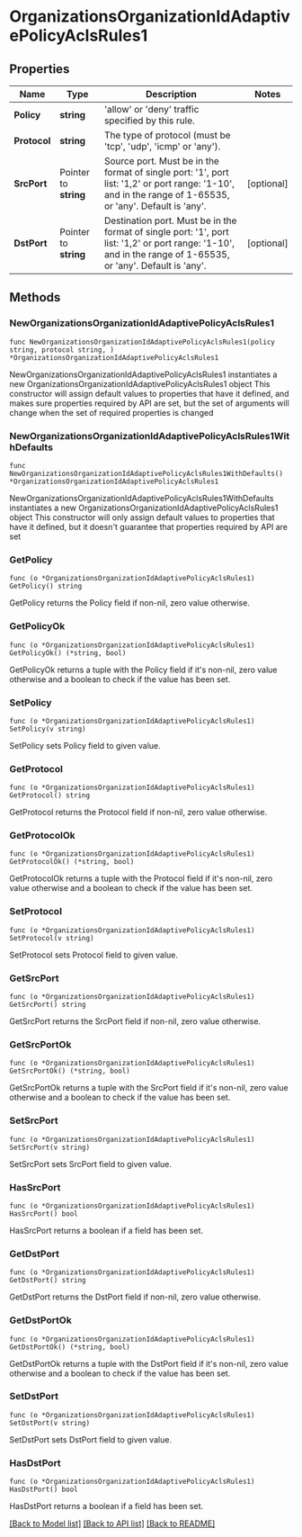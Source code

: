 # OrganizationsOrganizationIdAdaptivePolicyAclsRules1

## Properties

Name | Type | Description | Notes
------------ | ------------- | ------------- | -------------
**Policy** | **string** | &#39;allow&#39; or &#39;deny&#39; traffic specified by this rule. | 
**Protocol** | **string** | The type of protocol (must be &#39;tcp&#39;, &#39;udp&#39;, &#39;icmp&#39; or &#39;any&#39;). | 
**SrcPort** | Pointer to **string** | Source port. Must be in the format of single port: &#39;1&#39;, port list: &#39;1,2&#39; or port range: &#39;1-10&#39;, and in the range of 1-65535, or &#39;any&#39;. Default is &#39;any&#39;. | [optional] 
**DstPort** | Pointer to **string** | Destination port. Must be in the format of single port: &#39;1&#39;, port list: &#39;1,2&#39; or port range: &#39;1-10&#39;, and in the range of 1-65535, or &#39;any&#39;. Default is &#39;any&#39;. | [optional] 

## Methods

### NewOrganizationsOrganizationIdAdaptivePolicyAclsRules1

`func NewOrganizationsOrganizationIdAdaptivePolicyAclsRules1(policy string, protocol string, ) *OrganizationsOrganizationIdAdaptivePolicyAclsRules1`

NewOrganizationsOrganizationIdAdaptivePolicyAclsRules1 instantiates a new OrganizationsOrganizationIdAdaptivePolicyAclsRules1 object
This constructor will assign default values to properties that have it defined,
and makes sure properties required by API are set, but the set of arguments
will change when the set of required properties is changed

### NewOrganizationsOrganizationIdAdaptivePolicyAclsRules1WithDefaults

`func NewOrganizationsOrganizationIdAdaptivePolicyAclsRules1WithDefaults() *OrganizationsOrganizationIdAdaptivePolicyAclsRules1`

NewOrganizationsOrganizationIdAdaptivePolicyAclsRules1WithDefaults instantiates a new OrganizationsOrganizationIdAdaptivePolicyAclsRules1 object
This constructor will only assign default values to properties that have it defined,
but it doesn't guarantee that properties required by API are set

### GetPolicy

`func (o *OrganizationsOrganizationIdAdaptivePolicyAclsRules1) GetPolicy() string`

GetPolicy returns the Policy field if non-nil, zero value otherwise.

### GetPolicyOk

`func (o *OrganizationsOrganizationIdAdaptivePolicyAclsRules1) GetPolicyOk() (*string, bool)`

GetPolicyOk returns a tuple with the Policy field if it's non-nil, zero value otherwise
and a boolean to check if the value has been set.

### SetPolicy

`func (o *OrganizationsOrganizationIdAdaptivePolicyAclsRules1) SetPolicy(v string)`

SetPolicy sets Policy field to given value.


### GetProtocol

`func (o *OrganizationsOrganizationIdAdaptivePolicyAclsRules1) GetProtocol() string`

GetProtocol returns the Protocol field if non-nil, zero value otherwise.

### GetProtocolOk

`func (o *OrganizationsOrganizationIdAdaptivePolicyAclsRules1) GetProtocolOk() (*string, bool)`

GetProtocolOk returns a tuple with the Protocol field if it's non-nil, zero value otherwise
and a boolean to check if the value has been set.

### SetProtocol

`func (o *OrganizationsOrganizationIdAdaptivePolicyAclsRules1) SetProtocol(v string)`

SetProtocol sets Protocol field to given value.


### GetSrcPort

`func (o *OrganizationsOrganizationIdAdaptivePolicyAclsRules1) GetSrcPort() string`

GetSrcPort returns the SrcPort field if non-nil, zero value otherwise.

### GetSrcPortOk

`func (o *OrganizationsOrganizationIdAdaptivePolicyAclsRules1) GetSrcPortOk() (*string, bool)`

GetSrcPortOk returns a tuple with the SrcPort field if it's non-nil, zero value otherwise
and a boolean to check if the value has been set.

### SetSrcPort

`func (o *OrganizationsOrganizationIdAdaptivePolicyAclsRules1) SetSrcPort(v string)`

SetSrcPort sets SrcPort field to given value.

### HasSrcPort

`func (o *OrganizationsOrganizationIdAdaptivePolicyAclsRules1) HasSrcPort() bool`

HasSrcPort returns a boolean if a field has been set.

### GetDstPort

`func (o *OrganizationsOrganizationIdAdaptivePolicyAclsRules1) GetDstPort() string`

GetDstPort returns the DstPort field if non-nil, zero value otherwise.

### GetDstPortOk

`func (o *OrganizationsOrganizationIdAdaptivePolicyAclsRules1) GetDstPortOk() (*string, bool)`

GetDstPortOk returns a tuple with the DstPort field if it's non-nil, zero value otherwise
and a boolean to check if the value has been set.

### SetDstPort

`func (o *OrganizationsOrganizationIdAdaptivePolicyAclsRules1) SetDstPort(v string)`

SetDstPort sets DstPort field to given value.

### HasDstPort

`func (o *OrganizationsOrganizationIdAdaptivePolicyAclsRules1) HasDstPort() bool`

HasDstPort returns a boolean if a field has been set.


[[Back to Model list]](../README.md#documentation-for-models) [[Back to API list]](../README.md#documentation-for-api-endpoints) [[Back to README]](../README.md)



